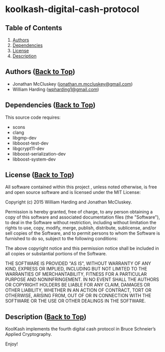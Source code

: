 <a name='Top'/>

koolkash-digital-cash-protocol
=======================

## Table of Contents
 1. [Authors](#Authors)
 2. [Dependencies](#Dependencies)
 3. [License](#License)
 4. [Description](#Description)

## <a name='Authors'/> Authors ([Back to Top](#Top))

 - Jonathan McCluskey (jonathan.m.mccluskey@gmail.com)
 - William Harding (wpharding1@gmail.com)

## <a name='Dependencies'/> Dependencies ([Back to Top](#Top))

This source code requires:
- scons
- clang
- libgmp-dev
- libboost-test-dev
- libgcrypt11-dev
- libboost-serialization-dev
- libboost-system-dev


## <a name='License'/> License ([Back to Top](#Top))

All software contained within this project , unless noted otherwise, is
free and open source software and is licensed under the MIT License:

Copyright (c) 2015 William Harding and Jonathan McCluskey.

Permission is hereby granted, free of charge, to any person obtaining 
a copy of this software and associated documentation files (the "Software"),
to deal in the Software without restriction, including without limitation 
the rights to use, copy, modify, merge, publish, distribute, sublicense, 
and/or sell copies of the Software, and to permit persons to whom the 
Software is furnished to do so, subject to the following conditions:

The above copyright notice and this permission notice shall be included in
all copies or substantial portions of the Software.

THE SOFTWARE IS PROVIDED "AS IS", WITHOUT WARRANTY OF ANY KIND, EXPRESS OR 
IMPLIED, INCLUDING BUT NOT LIMITED TO THE WARRANTIES OF MERCHANTABILITY, 
FITNESS FOR A PARTICULAR PURPOSE AND NONINFRINGEMENT. IN NO EVENT SHALL THE 
AUTHORS OR COPYRIGHT HOLDERS BE LIABLE FOR ANY CLAIM, DAMAGES OR OTHER 
LIABILITY, WHETHER IN AN ACTION OF CONTRACT, TORT OR OTHERWISE, ARISING FROM, 
OUT OF OR IN CONNECTION WITH THE SOFTWARE OR THE USE OR OTHER DEALINGS IN THE 
SOFTWARE.

## <a name='Description'/> Description ([Back to Top](#Top))

KoolKash implements the fourth digital cash protocol in Bruce Schneier’s Applied Cryptography.

Enjoy!
